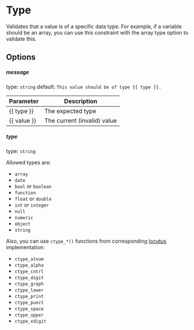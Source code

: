 # Type
Validates that a value is of a specific data type. For example, if a variable should be an array, 
you can use this constraint with the array type option to validate this.

## Options

##### message
type: `string` default: `This value should be of type {{ type }}.`

| Parameter | Description |
|---|---|
| {{ type }} | The expected type
| {{ value }} | The current (invalid) value

##### type
type: `string`

Allowed types are:
- ```array```
- ```date```
- ```bool``` or ```boolean```
- ```function```
- ```float``` or ```double```
- ```int``` or ```integer```
- ```null```
- ```numeric```
- ```object```
- ```string```

Also, you can use ```ctype_*()``` functions from corresponding [locutus](https://github.com/kvz/locutus) implementation:
- ```ctype_alnum```
- ```ctype_alpha```
- ```ctype_cntrl```
- ```ctype_digit```
- ```ctype_graph```
- ```ctype_lower```
- ```ctype_print```
- ```ctype_punct```
- ```ctype_space```
- ```ctype_upper```
- ```ctype_xdigit```
